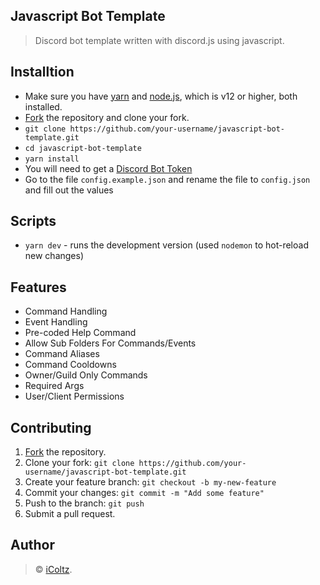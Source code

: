 ## Javascript Bot Template
> Discord bot template written with discord.js using javascript.
## Installtion
- Make sure you have [yarn](https://classic.yarnpkg.com/en/docs/install/#windows-stable) and [node.js](https://nodejs.org/en/), which is v12 or higher, both installed.
- [Fork](https://github.com/iColtz/javascript-bot-template/fork) the repository and clone your fork.
- `git clone https://github.com/your-username/javascript-bot-template.git`
- `cd javascript-bot-template`
- `yarn install`
- You will need to get a [Discord Bot Token](https://discordjs.guide/preparations/setting-up-a-bot-application.html#creating-your-bot)
- Go to the file `config.example.json` and rename the file to `config.json` and fill out the values
## Scripts
- `yarn dev` - runs the development version (used `nodemon` to hot-reload new changes)
## Features
- Command Handling
- Event Handling
- Pre-coded Help Command
- Allow Sub Folders For Commands/Events
- Command Aliases
- Command Cooldowns
- Owner/Guild Only Commands
- Required Args
- User/Client Permissions
## Contributing
1.  [Fork](https://github.com/iColtz/javascript-bot-template/fork) the repository.
2.  Clone your fork:  `git clone https://github.com/your-username/javascript-bot-template.git`
3.  Create your feature branch:  `git checkout -b my-new-feature`
4.  Commit your changes:  `git commit -m "Add some feature"`
5.  Push to the branch:  `git push`
6.  Submit a pull request.
## Author
> © [iColtz](https://github.com/iColtz).